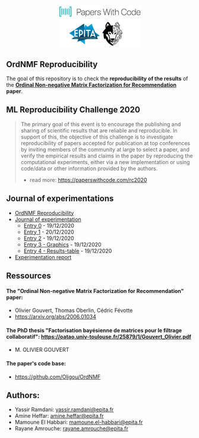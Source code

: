 <p align="center">
<img src="https://github.com/yassram/OrdNMF/blob/master/imgs/logo.png?raw=true" width="45%" alt="Epita SCIA Papers With Code"/>
</p>

## OrdNMF Reproducibility
The goal of this repository is to check the **reproducibility of the results** of the **[Ordinal Non-negative Matrix Factorization for Recommendation](https://arxiv.org/abs/2006.01034) paper**.

## ML Reproducibility Challenge 2020
> The primary goal of this event is to encourage the publishing and sharing of scientific results that are reliable and reproducible. In support of this, the objective of this challenge is to investigate reproducibility of papers accepted for publication at top conferences by inviting members of the community at large to select a paper, and verify the empirical results and claims in the paper by reproducing the computational experiments, either via a new implementation or using code/data or other information provided by the authors.
> - read more: https://paperswithcode.com/rc2020

## Journal of experimentations
<ul>
  <li><a href="https://github.com/yassram/OrdNMF/wiki/OrdNMF-Reproducibility">OrdNMF Reproducibility</a>
  <li><a href="https://github.com/yassram/OrdNMF/wiki/OrdNMF-Reproducibility">Journal of experimentation</a>
    <ul>
      <li><a href="https://github.com/yassram/OrdNMF/wiki/Entry-0">Entry 0</a> - 19/12/2020</li>
      <li><a href="https://github.com/yassram/OrdNMF/wiki/Entry-1">Entry 1</a> - 20/12/2020</li>
      <li><a href="https://github.com/yassram/OrdNMF/wiki/Entry-2">Entry 2</a> - 19/12/2020</li>
      <li><a href="https://github.com/yassram/OrdNMF/wiki/Entry-3---graphics">Entry 3 - Graphics</a> - 19/12/2020</li>
      <li><a href="https://github.com/yassram/OrdNMF/wiki/Entry-4---Results-table">Entry 4 - Results-table</a> - 19/12/2020</li>
    </ul>
  <li><a href="https://github.com/yassram/OrdNMF/wiki/OrdNMF-Reproducibility">Experimentation report</a>
</li>
</ul>

## Ressources
#### The "Ordinal Non-negative Matrix Factorization for Recommendation" **paper**: 
- Olivier Gouvert, Thomas Oberlin, Cédric Févotte
- https://arxiv.org/abs/2006.01034 

#### The **PhD thesis** "Factorisation bayésienne de matrices pour le filtrage collaboratif": https://oatao.univ-toulouse.fr/25879/1/Gouvert_Olivier.pdf 
- M. OLIVIER GOUVERT

#### The paper's **code base**: 
- https://github.com/Oligou/OrdNMF

## Authors:
- Yassir Ramdani: yassir.ramdani@epita.fr
- Amine Heffar: amine.heffar@epita.fr
- Mamoune El Habbari: mamoune.el-habbari@epita.fr
- Rayane Amrouche: rayane.amrouche@epita.fr
